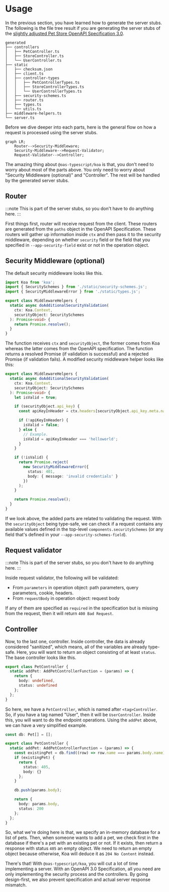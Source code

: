 ---
---

# Usage

In the previous section, you have learned how to generate the server stubs. The following is the file tree result if you are generating the server stubs of the [slightly adjusted Pet Store OpenAPI Specification 3.0](https://github.com/imballinst/oas-typescript/blob/main/packages/shared/src/openapi/api.json).

```
generated
├── controllers
│   ├── PetController.ts
│   ├── StoreController.ts
│   └── UserController.ts
├── static
│   ├── checksum.json
│   ├── client.ts
│   ├── controller-types
│   │   ├── PetControllerTypes.ts
│   │   ├── StoreControllerTypes.ts
│   │   └── UserControllerTypes.ts
│   ├── security-schemes.ts
│   ├── router.ts
│   ├── types.ts
│   └── utils.ts
├── middleware-helpers.ts
└── server.ts
```

Before we dive deeper into each parts, here is the general flow on how a request is processed using the server stubs.

```mermaid
graph LR;
    Router-->Security-Middleware;
    Security-Middleware-->Request-Validator;
    Request-Validator-->Controller;
```

The amazing thing about `@oas-typescript/koa` is that, you don't need to worry about most of the parts above. You only need to worry about "Security Middleware (optional)" and "Controller". The rest will be handled by the generated server stubs.

## Router

:::note
This is part of the server stubs, so you don't have to do anything here.
:::

First things first, router will receive request from the client. These routers are generated from the `paths` object in the OpenAPI Specification. These routers will gather up information inside `ctx` and then pass it to the security middleware, depending on whether `security` field or the field that you specified in `--app-security-field` exist or not in the operation object.

## Security Middleware (optional)

The default security middleware looks like this.

```ts
import Koa from 'koa';
import { SecuritySchemes } from './static/security-schemes.js';
import { SecurityMiddlewareError } from './static/types.js';

export class MiddlewareHelpers {
  static async doAdditionalSecurityValidation(
    ctx: Koa.Context,
    securityObject: SecuritySchemes
  ): Promise<void> {
    return Promise.resolve();
  }
}
```

The function receives `ctx` and `securityObject`, the former comes from Koa whereas the latter comes from the OpenAPI specification. The function returns a resolved Promise (if validation is successful) and a rejected Promise (if validation fails). A modified security middleware helper looks like this:

```ts {6-26}
export class MiddlewareHelpers {
  static async doAdditionalSecurityValidation(
    ctx: Koa.Context,
    securityObject: SecuritySchemes
  ): Promise<void> {
    let isValid = true;

    if (securityObject.api_key) {
      const apiKeyInHeader = ctx.headers[securityObject.api_key.meta.name];

      if (!apiKeyInHeader) {
        isValid = false;
      } else {
        // Example.
        isValid = apiKeyInHeader === 'helloworld';
      }
    }

    if (!isValid) {
      return Promise.reject(
        new SecurityMiddlewareError({
          status: 401,
          body: { message: 'invalid credentials' }
        })
      );
    }

    return Promise.resolve();
  }
}
```

If we look above, the added parts are related to validating the request. With the `securityObject` being type-safe, we can check if a request contains any available values defined in the top-level `components.securitySchemes` (or any field that's defined in your `--app-security-schemes-field`).

## Request validator

:::note
This is part of the server stubs, so you don't have to do anything here.
:::

Inside request validator, the following will be validated:

- From `parameters` in operation object: path parameters, query parameters, cookie, headers.
- From `requestBody` in operation object: request body

If any of them are specified as `required` in the specification but is missing from the request, then it will return `400 Bad Request`.

## Controller

Now, to the last one, controller. Inside controller, the data is already considered "sanitized", which means, all of the variables are already type-safe. Here, you will want to return an object consisting of at least `status`. The base controller looks like this.

```ts
export class PetController {
  static addPet: AddPetControllerFunction = (params) => {
    return {
      body: undefined,
      status: undefined
    };
  };
}
```

So here, we have a `PetController`, which is named after `<tag>Controller`. So, if you have a tag named "User", then it will be `UserController`. Inside this, you will want to do the endpoint operations. Using the `addPet` above, we can have a very simplified example.

```ts
const db: Pet[] = [];

export class PetController {
  static addPet: AddPetControllerFunction = (params) => {
    const existingPet = db.find((row) => row.name === params.body.name);
    if (existingPet) {
      return {
        status: 405,
        body: {}
      };
    }

    db.push(params.body);

    return {
      body: params.body,
      status: 200
    };
  };
}
```

So, what we're doing here is that, we specify an in-memory database for a list of pets. Then, when someone wants to add a pet, we check first in the database if there's a pet with an existing pet or not. If it exists, then return a response with status `405` an empty object. We need to return an empty object because otherwise, Koa will deduce it as `204 No Content` instead.

There's that! With `@oas-typescript/koa`, you will cut a lot of time implementing a server. With an OpenAPI 3.0 Specification, all you need are only implementing the security process and the controllers. By going design-first, we also prevent specification and actual server response mismatch.
